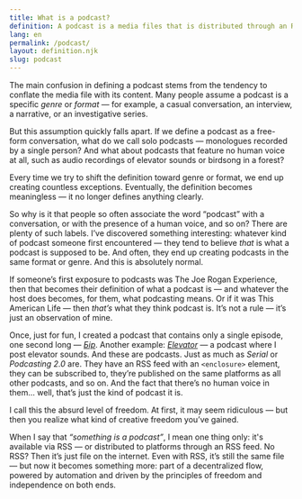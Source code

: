 ```yaml
---
title: What is a podcast?
definition: A podcast is a media files that is distributed through an RSS feed using the <code>&lt;enclosure&gt;</code> element. These are typically audio or video files — they become podcasts when they are distributed through podcasting.
lang: en
permalink: /podcast/
layout: definition.njk
slug: podcast
---
```


The main confusion in defining a podcast stems from the tendency to conflate the media file with its content. Many people assume a podcast is a specific *genre* or *format* — for example, a casual conversation, an interview, a narrative, or an investigative series.

But this assumption quickly falls apart. If we define a podcast as a free-form conversation, what do we call solo podcasts — monologues recorded by a single person? And what about podcasts that feature no human voice at all, such as audio recordings of elevator sounds or birdsong in a forest?

Every time we try to shift the definition toward genre or format, we end up creating countless exceptions. Eventually, the definition becomes meaningless — it no longer defines anything clearly.

So why is it that people so often associate the word “podcast” with a conversation, or with the presence of a human voice, and so on? There are plenty of such labels. I’ve discovered something interesting: whatever kind of podcast someone first encountered — they tend to believe *that* is what a podcast is supposed to be. And often, they end up creating podcasts in the same format or genre. And this is absolutely normal.

If someone’s first exposure to podcasts was The Joe Rogan Experience, then that becomes their definition of what a podcast is — and whatever the host does becomes, for them, what podcasting means. Or if it was This American Life — then *that’s* what they think podcast is. It’s not a rule — it’s just an observation of mine.

Once, just for fun, I created a podcast that contains only a single episode, one second long —
[*Бір*](https://podcastindex.org/podcast/6521300). Another example: [*Elevator*](https://podcastindex.org/podcast/4404594) — a podcast where I post elevator sounds. And these are podcasts. Just as much as *Serial* or *Podcasting 2.0* are. They have an RSS feed with an `<enclosure>` element, they can be subscribed to, they’re published on the same platforms as all other podcasts, and so on. And the fact that there’s no human voice in them… well, that’s just the kind of podcast it is.


I call this the absurd level of freedom. At first, it may seem ridiculous — but then you realize what kind of creative freedom you’ve gained.


When I say that *“something is a podcast”*, I mean one thing only: it's available via RSS — or distributed to platforms through an RSS feed. No RSS? Then it’s just file on the internet. Even with RSS, it’s still the same file — but now it becomes something more: part of a decentralized flow, powered by automation and driven by the principles of freedom and independence on both ends.
